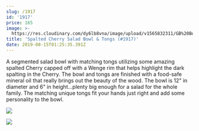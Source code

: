 ```yaml
---
slug: /1917
id: '1917'
price: 165
image: >-
  https://res.cloudinary.com/dy6lb8vna/image/upload/v1565832311/GB%20Bowlworks%20Gallery/1917a.jpg
title: 'Spalted Cherry Salad Bowl & Tongs (#1917)'
date: 2019-08-15T01:25:35.391Z
---
```

A segmented salad bowl with matching tongs utilizing some amazing spalted Cherry capped off with a Wenge rim that helps highlight the dark spalting in the Cherry.  The bowl and tongs are finished with a food-safe mineral oil that really brings out the beauty of the wood.  The bowl is 12" in diameter and 6" in height...plenty big enough for a salad for the whole family.  The matching unique tongs fit your hands just right and add some personality to the bowl.

![](https://res.cloudinary.com/dy6lb8vna/image/upload/v1565832547/GB%20Bowlworks%20Gallery/1917c.jpg)

![](https://res.cloudinary.com/dy6lb8vna/image/upload/v1565832583/GB%20Bowlworks%20Gallery/1917b.jpg)
